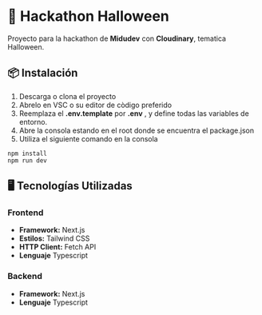 # 🧟 Hackathon Halloween

Proyecto para la hackathon de __Midudev__ con __Cloudinary__, tematica Halloween.


## 📦 Instalación

1. Descarga o clona el proyecto
2. Abrelo en VSC o su editor de còdigo preferido
3. Reemplaza el __.env.template__ por __.env__ , y define todas las variables de entorno.
4. Abre la consola estando en el root donde se encuentra el package.json
5. Utiliza el siguiente comando en la consola

```
npm install
npm run dev
```



## 🖥️ Tecnologías Utilizadas

### Frontend 
- **Framework:** Next.js
- **Estilos:** Tailwind CSS
- **HTTP Client:** Fetch API
- **Lenguaje** Typescript

### Backend
- **Framework:** Next.js
- **Lenguaje** Typescript





